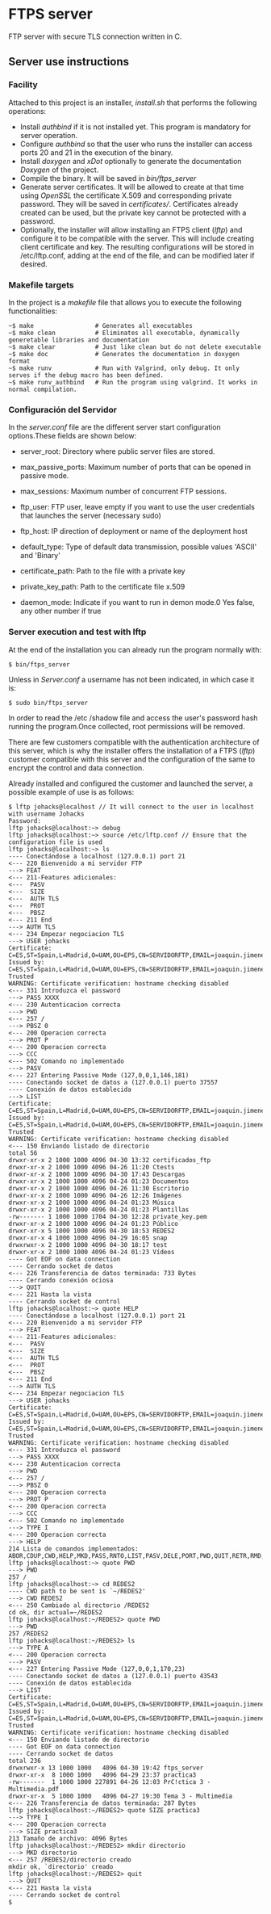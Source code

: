 # FTPS server

FTP server with secure TLS connection written in C.

## Server use instructions

### Facility

Attached to this project is an installer, _install.sh_ that performs the following operations:

- Install _authbind_ if it is not installed yet. This program is mandatory for server operation.
- Configure _authbind_ so that the user who runs the installer can access ports 20 and 21 in the execution of the binary.
- Install _doxygen_ and _xDot_ optionally to generate the documentation _Doxygen_ of the project.
- Compile the binary. It will be saved in _bin/ftps_server_
- Generate server certificates. It will be allowed to create at that time using _OpenSSL_ the certificate X.509 and corresponding private password. They will be saved in _certificates/_. Certificates already created can be used, but the private key cannot be protected with a password.
- Optionally, the installer will allow installing an FTPS client (_lftp_) and configure it to be compatible with the server. This will include creating client certificate and key. The resulting configurations will be stored in /etc/lftp.conf, adding at the end of the file, and can be modified later if desired.

### Makefile targets

In the project is a _makefile_ file that allows you to execute the following functionalities:

	~$ make 			    # Generates all executables
	~$ make clean			# Eliminates all executable, dynamically generetable libraries and documentation
	~$ make clear			# Just like clean but do not delete executable
	~$ make doc 			# Generates the documentation in doxygen format
	~$ make runv			# Run with Valgrind, only debug. It only serves if the debug macro has been defined.
	~$ make runv_authbind	# Run the program using valgrind. It works in normal compilation.

### Configuración del Servidor

In the _server.conf_ file are the different server start configuration options.These fields are shown below:

- server_root: Directory where public server files are stored.

- max_passive_ports: Maximum number of ports that can be opened in passive mode.

- max_sessions: Maximum number of concurrent FTP sessions.

- ftp_user: FTP user, leave empty if you want to use the user credentials that launches the server (necessary sudo)

- ftp_host: IP direction of deployment or name of the deployment host

- default_type: Type of default data transmission, possible values 'ASCII' and 'Binary'

- certificate_path: Path to the file with a private key

- private_key_path: Path to the certificate file x.509

- daemon_mode: Indicate if you want to run in demon mode.0 Yes false, any other number if true

### Server execution and test with lftp

At the end of the installation you can already run the program normally with:

	$ bin/ftps_server

Unless in _Server.conf_ a username has not been indicated, in which case it is:

	$ sudo bin/ftps_server

In order to read the /etc /shadow file and access the user's password hash running the program.Once collected, root permissions will be removed.

There are few customers compatible with the authentication architecture of this server, which is why the installer offers the installation of a FTPS (_lftp_) customer compatible with this server and the configuration of the same to encrypt the control and data connection.

Already installed and configured the customer and launched the server, a possible example of use is as follows:

	$ lftp johacks@localhost // It will connect to the user in localhost with username Johacks
	Password: 
	lftp johacks@localhost:~> debug                            
	lftp johacks@localhost:~> source /etc/lftp.conf // Ensure that the configuration file is used
	lftp johacks@localhost:~> ls
	---- Conectándose a localhost (127.0.0.1) port 21
	<--- 220 Bienvenido a mi servidor FTP
	---> FEAT
	<--- 211-Features adicionales:  
	<---  PASV
	<---  SIZE
	<---  AUTH TLS
	<---  PROT
	<---  PBSZ
	<--- 211 End
	---> AUTH TLS
	<--- 234 Empezar negociacion TLS
	---> USER johacks
	Certificate: C=ES,ST=Spain,L=Madrid,O=UAM,OU=EPS,CN=SERVIDORFTP,EMAIL=joaquin.jimenezl@estudiante.uam.es
	Issued by: C=ES,ST=Spain,L=Madrid,O=UAM,OU=EPS,CN=SERVIDORFTP,EMAIL=joaquin.jimenezl@estudiante.uam.es
	Trusted
	WARNING: Certificate verification: hostname checking disabled
	<--- 331 Introduzca el password
	---> PASS XXXX
	<--- 230 Autenticacion correcta
	---> PWD
	<--- 257 /
	---> PBSZ 0
	<--- 200 Operacion correcta
	---> PROT P
	<--- 200 Operacion correcta
	---> CCC
	<--- 502 Comando no implementado
	---> PASV
	<--- 227 Entering Passive Mode (127,0,0,1,146,181)
	---- Conectando socket de datos a (127.0.0.1) puerto 37557
	---- Conexión de datos establecida
	---> LIST
	Certificate: C=ES,ST=Spain,L=Madrid,O=UAM,OU=EPS,CN=SERVIDORFTP,EMAIL=joaquin.jimenezl@estudiante.uam.es
	Issued by: C=ES,ST=Spain,L=Madrid,O=UAM,OU=EPS,CN=SERVIDORFTP,EMAIL=joaquin.jimenezl@estudiante.uam.es
	Trusted
	WARNING: Certificate verification: hostname checking disabled
	<--- 150 Enviando listado de directorio
	total 56                          
	drwxr-xr-x 2 1000 1000 4096 04-30 13:32 certificados_ftp
	drwxr-xr-x 2 1000 1000 4096 04-26 11:20 Ctests
	drwxr-xr-x 2 1000 1000 4096 04-30 17:43 Descargas
	drwxr-xr-x 2 1000 1000 4096 04-24 01:23 Documentos
	drwxr-xr-x 2 1000 1000 4096 04-26 11:30 Escritorio
	drwxr-xr-x 2 1000 1000 4096 04-26 12:26 Imágenes
	drwxr-xr-x 2 1000 1000 4096 04-24 01:23 Música
	drwxr-xr-x 2 1000 1000 4096 04-24 01:23 Plantillas
	-rw------- 1 1000 1000 1704 04-30 12:28 private_key.pem
	drwxr-xr-x 2 1000 1000 4096 04-24 01:23 Público
	drwxr-xr-x 5 1000 1000 4096 04-30 18:53 REDES2
	drwxr-xr-x 4 1000 1000 4096 04-29 16:05 snap
	drwxrwxr-x 2 1000 1000 4096 04-30 18:17 test
	drwxr-xr-x 2 1000 1000 4096 04-24 01:23 Vídeos
	---- Got EOF on data connection
	---- Cerrando socket de datos
	<--- 226 Transferencia de datos terminada: 733 Bytes
	---- Cerrando conexión ociosa
	---> QUIT
	<--- 221 Hasta la vista
	---- Cerrando socket de control
	lftp johacks@localhost:~> quote HELP
	---- Conectándose a localhost (127.0.0.1) port 21
	<--- 220 Bienvenido a mi servidor FTP
	---> FEAT
	<--- 211-Features adicionales:    
	<---  PASV
	<---  SIZE
	<---  AUTH TLS
	<---  PROT
	<---  PBSZ
	<--- 211 End
	---> AUTH TLS
	<--- 234 Empezar negociacion TLS
	---> USER johacks
	Certificate: C=ES,ST=Spain,L=Madrid,O=UAM,OU=EPS,CN=SERVIDORFTP,EMAIL=joaquin.jimenezl@estudiante.uam.es
	Issued by: C=ES,ST=Spain,L=Madrid,O=UAM,OU=EPS,CN=SERVIDORFTP,EMAIL=joaquin.jimenezl@estudiante.uam.es
	Trusted
	WARNING: Certificate verification: hostname checking disabled
	<--- 331 Introduzca el password
	---> PASS XXXX
	<--- 230 Autenticacion correcta
	---> PWD
	<--- 257 /
	---> PBSZ 0
	<--- 200 Operacion correcta
	---> PROT P
	<--- 200 Operacion correcta
	---> CCC
	<--- 502 Comando no implementado
	---> TYPE I
	<--- 200 Operacion correcta
	---> HELP
	214 Lista de comandos implementados: ABOR,CDUP,CWD,HELP,MKD,PASS,RNTO,LIST,PASV,DELE,PORT,PWD,QUIT,RETR,RMD,RMDA,STOR,RNFR,SIZE,TYPE,USER,SYST,STRU,MODE,NOOP,AUTH,PBSZ,PROT,FEAT
	lftp johacks@localhost:~> quote PWD
	---> PWD
	257 /
	lftp johacks@localhost:~> cd REDES2
	---- CWD path to be sent is `~/REDES2'
	---> CWD REDES2
	<--- 250 Cambiado al directorio /REDES2
	cd ok, dir actual=~/REDES2
	lftp johacks@localhost:~/REDES2> quote PWD
	---> PWD
	257 /REDES2
	lftp johacks@localhost:~/REDES2> ls
	---> TYPE A
	<--- 200 Operacion correcta
	---> PASV
	<--- 227 Entering Passive Mode (127,0,0,1,170,23)
	---- Conectando socket de datos a (127.0.0.1) puerto 43543
	---- Conexión de datos establecida
	---> LIST
	Certificate: C=ES,ST=Spain,L=Madrid,O=UAM,OU=EPS,CN=SERVIDORFTP,EMAIL=joaquin.jimenezl@estudiante.uam.es
	Issued by: C=ES,ST=Spain,L=Madrid,O=UAM,OU=EPS,CN=SERVIDORFTP,EMAIL=joaquin.jimenezl@estudiante.uam.es
	Trusted
	WARNING: Certificate verification: hostname checking disabled
	<--- 150 Enviando listado de directorio
	---- Got EOF on data connection
	---- Cerrando socket de datos
	total 236
	drwxrwxr-x 13 1000 1000   4096 04-30 19:42 ftps_server
	drwxr-xr-x  8 1000 1000   4096 04-29 23:37 practica3
	-rw-------  1 1000 1000 227891 04-26 12:03 PrC!ctica 3 - Multimedia.pdf
	drwxr-xr-x  5 1000 1000   4096 04-27 19:30 Tema 3 - Multimedia
	<--- 226 Transferencia de datos terminada: 287 Bytes
	lftp johacks@localhost:~/REDES2> quote SIZE practica3
	---> TYPE I
	<--- 200 Operacion correcta
	---> SIZE practica3
	213 Tamaño de archivo: 4096 Bytes
	lftp johacks@localhost:~/REDES2> mkdir directorio
	---> MKD directorio
	<--- 257 /REDES2/directorio creado
	mkdir ok, `directorio' creado
	lftp johacks@localhost:~/REDES2> quit
	---> QUIT
	<--- 221 Hasta la vista
	---- Cerrando socket de control
	$ 
